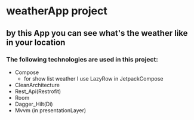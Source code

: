 # weatherApp project
## by this App you can see what's the weather like in your location
### The following technologies are used in this project:
+ Compose
   + for show list weather I use LazyRow in JetpackCompose
+ CleanArchitecture
+ Rest_Api(Restrofit)
+ Room
+ Dagger_Hilt(Di)
+ Mvvm (in presentationLayer)     

